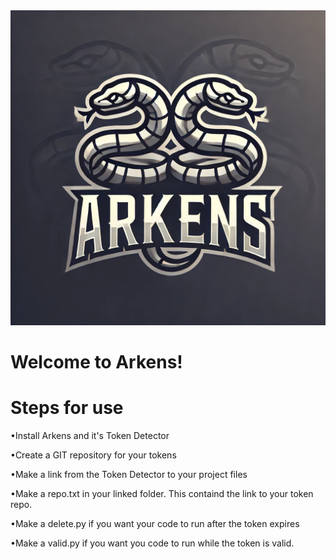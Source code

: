 <!DOCTYPE HTML>
<head>
<link href = Styles.css>
</head>
<body>
   <img src = logo.jpg>
   <h1 class = center>Welcome to Arkens!</h1>
   <p>                                                                                                                                     
      </p>
   <h1>Steps for use</h1>
   <p>•Install Arkens and it's Token Detector<p>
   <p>                                                                                                                                     
       </p>
          <p>•Create a GIT repository for your tokens<p>
   <p>                                                                                                                                     
       </p>
          <p>•Make a link from the Token Detector to your project files<p>
   <p>                                                                                                                                     
       </p>
          <p>•Make a repo.txt in your linked folder. This containd the link to your token repo.<p>
   <p>                                                                                                                                     
       </p>
          <p>•Make a delete.py if you want your code to run after the token expires<p>
   <p>                                                                                                                                     
       </p>
          <p>•Make a valid.py if you want you code to run while the token is valid.<p>
   <p>                                                                                                                                     
       </p>
</body>